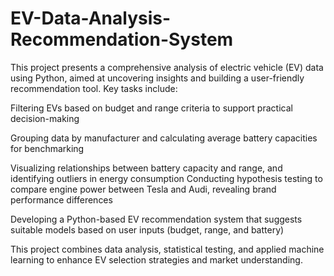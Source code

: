 # EV-Data-Analysis-Recommendation-System

This project presents a comprehensive analysis of electric vehicle (EV) data using Python, aimed at uncovering insights and building a user-friendly recommendation tool. Key tasks include:

Filtering EVs based on budget and range criteria to support practical decision-making

Grouping data by manufacturer and calculating average battery capacities for benchmarking

Visualizing relationships between battery capacity and range, and identifying outliers in energy consumption
Conducting hypothesis testing to compare engine power between Tesla and Audi, revealing brand performance differences

Developing a Python-based EV recommendation system that suggests suitable models based on user inputs (budget, range, and battery)

This project combines data analysis, statistical testing, and applied machine learning to enhance EV selection strategies and market understanding.
